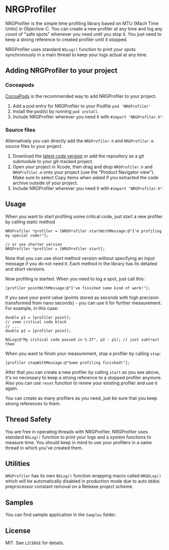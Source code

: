 # NRGProfiler

NRGProfiler is the simple time profiling library based on MTU (Mach Time Units) in Objective-C. You can create a new profiler at any time and log any count of "safe spots" whenever you need until you stop it. You just need to keep a strong reference to created profiler until it stopped.

NRGProfiler uses standard `NSLog()` function to print your spots synchronously in a main thread to keep your logs actual at any time.

## Adding NRGProfiler to your project

### Cocoapods

[CocoaPods](http://cocoapods.org) is the recommended way to add NRGProfiler to your project.

1. Add a pod entry for NRGProfiler to your Podfile `pod 'NRGProfiler'`
2. Install the pod(s) by running `pod install`.
3. Include NRGProfiler wherever you need it with `#import "NRGProfiler.h"`.

### Source files

Alternatively you can directly add the `NRGProfiler.h` and `NRGProfiler.m` source files to your project.

1. Download the [latest code version](https://github.com/NRGRepo/NRGProfiler/archive/master.zip) or add the repository as a git submodule to your git-tracked project. 
2. Open your project in Xcode, then drag and drop `NRGProfiler.h` and `NRGProfiler.m` onto your project (use the "Product Navigator view"). Make sure to select Copy items when asked if you extracted the code archive outside of your project. 
3. Include NRGProfiler wherever you need it with `#import "NRGProfiler.h"`.

## Usage

When you want to start profiling some critical code, just start a new profiler by calling static method

```
NRGProfiler *profiler = [NRGProfiler startWithMessage:@"I'm profiling my special code!"];

// or use shorter version
NRGProfiler *profiler = [NRGProfiler start];
```

Note that you can use short method version without specifying an input message if you do not need it. Each method in the library has its detailed and short versions.

Now profiling is started. When you need to log a spot, just call this:

```
[profiler pointWithMessage:@"I've finished some kind of work!"];
```

If you save your point value (points stored as seconds with high precision transformed from nano seconds) - you can use it for further measurement. For example, in this case:

```
double p1 = [profiler point];
// some critical code block
// ...
double p2 = [profiler point];

NSLog(@"My critical code passed in %.3f", p2 - p1); // just subtract them
```

When you want to finish your measurement, stop a profiler by calling `stop`:

```
[profiler stopWithMessage:@"Some profiling finished!"];
```

After that you can create a new profiler by calling `start` as you see above, it's no necessary to keep a strong reference to a stopped profiler anymore. Also you can use `reset` function to renew your existing profiler and use it again.

You can create as many profilers as you need, just be sure that you keep strong references to them.

## Thread Safety

You are free in operating threads with NRGProfiler. NRGProfiler uses standard `NSLog()` function to print your logs and a system functions to measure time. You should keep in mind to use your profilers in a same thread in which you've created them.

## Utilities
`NRGProfiler` has its own `NSLog()` function wrapping macro called `NRGDLog()` which will be automatically disabled in production mode due to auto `DEBUG` preprocessor constant removal on a Release project scheme.

## Samples

You can find sample application in the `Samples` folder.

## License

MIT. See `LICENSE` for details.
